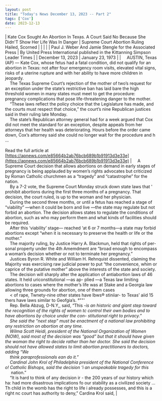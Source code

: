 ```yaml
---
layout: post
title: "Today's News December 13, 2023 -- Part 2"
tags: ['Cox']
date: 2023-12-13
---
```


| Kate Cox Sought An Abortion In Texas. A Court Said No Because She Didn'T Show Her Life Was In Danger | Supreme Court Abortion Ruling Hailed, Scorned |
|  |  |
| Paul J. Weber And Jamie Stengle for the Associated Press | By United Press International published in the Kittanning Simpson Leader Times |
| December 13, 2023 | January 23, 1973 |
| &nbsp;&nbsp;&nbsp;&nbsp;AUSTIN, Texas (AP) — Kate Cox, whose fetus had a fatal condition, did not qualify for an abortion in Texas: not after four emergency room visits, elevated vital signs, risks of a uterine rupture and with her ability to have more children in jeopardy.<br>&nbsp;&nbsp;&nbsp;&nbsp;The Texas Supreme Court’s rejection of the mother of two’s request for an exception under the state’s restrictive ban has laid bare the high threshold women in many states must meet to get the procedure: pregnancy complications that pose life-threatening danger to the mother.<br>&nbsp;&nbsp;&nbsp;&nbsp;“These laws reflect the policy choice that the Legislature has made, and the courts must respect that choice,” the court’s nine Republican justices said in their ruling late Monday.<br>&nbsp;&nbsp;&nbsp;&nbsp;The state’s Republican attorney general had for a week argued that Cox did not meet the standard for an exception, despite appeals from her attorneys that her health was deteriorating. Hours before the order came down, Cox’s attorney said she could no longer wait for the procedure and h ...<br><br>Read the full article at<br>[https://apnews.com/e85664b2ab76bcb689b1b91913d3e33e](https://apnews.com/e85664b2ab76bcb689b1b91913d3e33e) | &nbsp;&nbsp;&nbsp;&nbsp;A Supreme Court decision that allows abortions on demand in early stages of pregnancy is being applauded by women’s rights advocates but criticized by Roman Catholic churchmen as a “tragedy” and “catastrophe” for the nation.<br>&nbsp;&nbsp;&nbsp;&nbsp;By a 7-2 vote, the Supreme Court Monday struck down state laws that ' prohibit abortions during the first three months of a pregnancy. That decision, the court ruled, is up to the woman and her physician.<br>&nbsp;&nbsp;&nbsp;&nbsp;During the second three months, or until a fetus has reached a stage of “viability” —when it could be born and live —the state may regulate but not forbid an abortion. The decision allows states to regulate the conditions of abortion, such as who may perform them and what kinds of facilities should be required.<br>&nbsp;&nbsp;&nbsp;&nbsp;After this ‘viability’ stage— reached ‘at 6 or 7 months—a state may forbid abortions except “when it is necessary to preserve the health or life or the mother.”<br>&nbsp;&nbsp;&nbsp;&nbsp;The majority ruling, by Justice Harry A. Blackmun, held that rights of per- sonal property under the 4th Amemdment are “broad enough to encompass a woman’s decision whether or not to terminate her pregnancy.”<br>&nbsp;&nbsp;&nbsp;&nbsp;Justices Byron R. White and William H. Rehnquist dissented, claiming the Majority was exercising raw judicial power to put “the convenience, whim or caprice of the putative mother” above the interests of the state and society.<br>&nbsp;&nbsp;&nbsp;&nbsp;The decision will sharply alter the application of antiabortion laws of 46 states. It held uriconstitutional —as ap- plied —a Texas law limiting abortions to cases where the mother’s life was at Stake and a Georgia law allowing three grounds for abortion, one of them cases<br>&nbsp;&nbsp;&nbsp;&nbsp;< of rape, Twnety-nine other states have  lbws® stiniiar- to Texas’ aiid 15 thers have laws similar to Geofgia’s. °""'<br>&nbsp;&nbsp;&nbsp;&nbsp;Rep. Bella Abzug, D-N.Y,, said, “This _-is an historic and giant step toward the recognition of the rights of women tc control their own bodies and to have abortions by choice under the con- stitutional right to privacy.”<br>&nbsp;&nbsp;&nbsp;&nbsp;She said the “next step” must be enactment of a national law prohibiting any restriction on abortion at any time.<br>&nbsp;&nbsp;&nbsp;&nbsp;Wilma Scott Heidi, president of the National Organization of Women (NOW), said most of the decision was “good” but that it should have given the woman the right to decide rather than her doctor. She said the decision should not have allowed states to limit abortion practitioners to doctors, adding “We<br>&nbsp;&nbsp;&nbsp;&nbsp;think paraprofessionals ean do it.”<br>&nbsp;&nbsp;&nbsp;&nbsp;Cardinal John Krol of Philadelphia president of the National Conference o! Catholic Bishops, said the decision ‘i an unspeakable tragedy for this<br>&nbsp;&nbsp;&nbsp;&nbsp;_ nation.”<br>&nbsp;&nbsp;&nbsp;&nbsp;“It is hard to think of any decision ir - the 200 years of our history which ha: had more disastrous implications fo our stability as a civilized society ... Th child in the womb has the right to life i already possesses, and this is a right nc court has authority to deny,” Cardina Krol said,  |